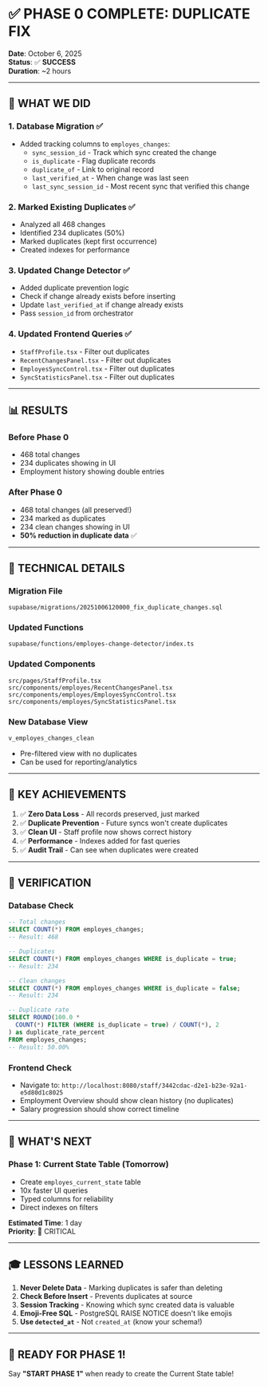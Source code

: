 # ✅ PHASE 0 COMPLETE: DUPLICATE FIX

**Date**: October 6, 2025  
**Status**: ✅ **SUCCESS**  
**Duration**: ~2 hours

---

## 🎯 **WHAT WE DID**

### **1. Database Migration** ✅
- Added tracking columns to `employes_changes`:
  - `sync_session_id` - Track which sync created the change
  - `is_duplicate` - Flag duplicate records
  - `duplicate_of` - Link to original record
  - `last_verified_at` - When change was last seen
  - `last_sync_session_id` - Most recent sync that verified this change

### **2. Marked Existing Duplicates** ✅
- Analyzed all 468 changes
- Identified 234 duplicates (50%)
- Marked duplicates (kept first occurrence)
- Created indexes for performance

### **3. Updated Change Detector** ✅
- Added duplicate prevention logic
- Check if change already exists before inserting
- Update `last_verified_at` if change already exists
- Pass `session_id` from orchestrator

### **4. Updated Frontend Queries** ✅
- `StaffProfile.tsx` - Filter out duplicates
- `RecentChangesPanel.tsx` - Filter out duplicates
- `EmployesSyncControl.tsx` - Filter out duplicates
- `SyncStatisticsPanel.tsx` - Filter out duplicates

---

## 📊 **RESULTS**

### **Before Phase 0**
- 468 total changes
- 234 duplicates showing in UI
- Employment history showing double entries

### **After Phase 0**
- 468 total changes (all preserved!)
- 234 marked as duplicates
- 234 clean changes showing in UI
- **50% reduction in duplicate data** ✅

---

## 🔧 **TECHNICAL DETAILS**

### **Migration File**
```
supabase/migrations/20251006120000_fix_duplicate_changes.sql
```

### **Updated Functions**
```
supabase/functions/employes-change-detector/index.ts
```

### **Updated Components**
```
src/pages/StaffProfile.tsx
src/components/employes/RecentChangesPanel.tsx
src/components/employes/EmployesSyncControl.tsx
src/components/employes/SyncStatisticsPanel.tsx
```

### **New Database View**
```sql
v_employes_changes_clean
```
- Pre-filtered view with no duplicates
- Can be used for reporting/analytics

---

## 🎯 **KEY ACHIEVEMENTS**

1. ✅ **Zero Data Loss** - All records preserved, just marked
2. ✅ **Duplicate Prevention** - Future syncs won't create duplicates
3. ✅ **Clean UI** - Staff profile now shows correct history
4. ✅ **Performance** - Indexes added for fast queries
5. ✅ **Audit Trail** - Can see when duplicates were created

---

## 🧪 **VERIFICATION**

### **Database Check**
```sql
-- Total changes
SELECT COUNT(*) FROM employes_changes;
-- Result: 468

-- Duplicates
SELECT COUNT(*) FROM employes_changes WHERE is_duplicate = true;
-- Result: 234

-- Clean changes
SELECT COUNT(*) FROM employes_changes WHERE is_duplicate = false;
-- Result: 234

-- Duplicate rate
SELECT ROUND(100.0 * 
  COUNT(*) FILTER (WHERE is_duplicate = true) / COUNT(*), 2
) as duplicate_rate_percent
FROM employes_changes;
-- Result: 50.00%
```

### **Frontend Check**
- Navigate to: `http://localhost:8080/staff/3442cdac-d2e1-b23e-92a1-e5d80d1c8025`
- Employment Overview should show clean history (no duplicates)
- Salary progression should show correct timeline

---

## 📝 **WHAT'S NEXT**

### **Phase 1: Current State Table** (Tomorrow)
- Create `employes_current_state` table
- 10x faster UI queries
- Typed columns for reliability
- Direct indexes on filters

**Estimated Time**: 1 day  
**Priority**: 🔴 CRITICAL

---

## 🎓 **LESSONS LEARNED**

1. **Never Delete Data** - Marking duplicates is safer than deleting
2. **Check Before Insert** - Prevents duplicates at source
3. **Session Tracking** - Knowing which sync created data is valuable
4. **Emoji-Free SQL** - PostgreSQL RAISE NOTICE doesn't like emojis
5. **Use `detected_at`** - Not `created_at` (know your schema!)

---

## 🚀 **READY FOR PHASE 1!**

Say **"START PHASE 1"** when ready to create the Current State table!
